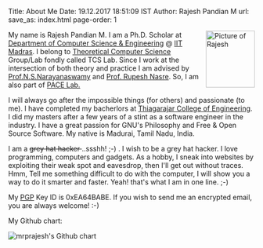 Title: About Me
Date: 19.12.2017 18:51:09 IST
Author: Rajesh Pandian M
url:
save_as: index.html
page-order: 1

<img src="images/Rajz.jpg" alt="Picture of Rajesh" style="float:right;height: 116px;width: 100px;"/>


My name is Rajesh Pandian M.
I am a Ph.D. Scholar at [Department of Computer Science & Engineering][1] @ [IIT Madras][2].
I belong to [Theoretical Computer Science][5] Group/Lab fondly called TCS Lab.
Since I work at the intersection of both theory and practice
I am advised by [Prof.N.S.Narayanaswamy][3] and [Prof. Rupesh Nasre][6]. So, I am also part of [PACE Lab.](https://pace.cse.iitm.ac.in/)

I will always go after the impossible things (for others) and passionate (to me).
I have completed my bacherlors at [Thiagarajar College of Engineering][7].
I did my masters after a few years of a stint as a software engineer in the industry.
I have a great passion for GNU's Philosophy and Free & Open Source Software.
My native is Madurai, Tamil Nadu, India.

I am a <s>grey hat hacker </s> ..ssshh! ;-) .
I wish to be a grey hat hacker.
I love programming, computers and gadgets.
As a hobby, I sneak into websites by exploiting their weak spot and
eavesdrop, then I'll get out without traces.
Hmm, Tell me something difficult to do with the computer,
I will show you a way to do it smarter and faster.
Yeah! that's what I am in one line. ;-)

My [PGP][4] Key ID is 0xEA64BABE.
If you wish to send me an encrypted email, you are always welcome! :-)


My Github chart:

<img src="https://ghchart.rshah.org/mrprajesh" alt="mrprajesh's Github chart" />

[1]: https://www.cse.iitm.ac.in/
[2]: https://www.iitm.ac.in/
[3]: https://www.cse.iitm.ac.in/~swamy/
[4]: https://en.wikipedia.org/wiki/Pretty_Good_Privacy
[5]: https://theory.cse.iitm.ac.in/
[6]: https://www.cse.iitm.ac.in/~rupesh/
[7]: http://www.tce.edu/
